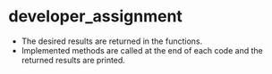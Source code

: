 # developer_assignment
* The desired results are returned in the functions.
* Implemented methods are called at the end of each code and the returned results are printed.